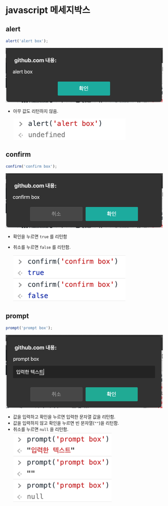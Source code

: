# javascript 메세지박스
## alert
```js 
alert('alert box');
```
![](./static/2019/12/28/1.png)

- 아무 값도 리턴하지 않음.

    ![](./static/2019/12/28/5.png)



## confirm
```js
confirm('confirm box');
```
![](./static/2019/12/28/2.png)

- 확인을 누르면 `true` 를 리턴함
- 취소를 누르면 `false` 를 리턴함.

    ![](./static/2019/12/28/4.png)



## prompt
```js
prompt('prompt box');
```
![](./static/2019/12/28/3.png)

- 값을 입력하고 확인을 누르면 입력한 문자열 값을 리턴함.
- 값을 입력하지 않고 확인을 누르면 빈 문자열(`""`)을 리턴함.
- 취소를 누르면 `null` 을 리턴함.
    ![](./static/2019/12/28/6.png)
